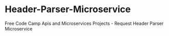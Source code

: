 # Header-Parser-Microservice
Free Code Camp Apis and Microservices Projects - Request Header Parser Microservice
